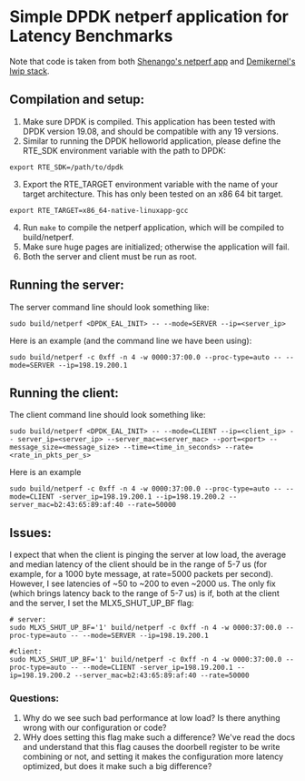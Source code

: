 # Simple DPDK netperf application for Latency Benchmarks
Note that code is taken from both [Shenango's netperf
app](https://github.com/shenango/shenango/tree/master/apps/dpdk_netperf) and
[Demikernel's lwip stack](https://github.com/demikernel/demikernel).

## Compilation and setup:
1. Make sure DPDK is compiled. This application has been tested with DPDK
   version 19.08, and should be compatible with any 19 versions.
2. Similar to running the DPDK helloworld application, please define the RTE_SDK
   environment variable with the path to DPDK:
```
export RTE_SDK=/path/to/dpdk
```
3. Export the RTE_TARGET environment variable with the name of your target
   architecture. This has only been tested on an x86 64 bit target.
```
export RTE_TARGET=x86_64-native-linuxapp-gcc
```
4. Run `make` to compile the netperf application, which will be compiled to
   build/netperf.
5. Make sure huge pages are initialized; otherwise the application will fail.
6. Both the server and client must be run as root.

## Running the server:
The server command line should look something like:
```
sudo build/netperf <DPDK_EAL_INIT> -- --mode=SERVER --ip=<server_ip>
```
Here is an example (and the command line we have been using):
``` 
sudo build/netperf -c 0xff -n 4 -w 0000:37:00.0 --proc-type=auto -- --mode=SERVER --ip=198.19.200.1
```

## Running the client:
The client command line should look something like:
```
sudo build/netperf <DPDK_EAL_INIT> -- --mode=CLIENT --ip=<client_ip> -- server_ip=<server_ip> --server_mac=<server_mac> --port=<port> --message_size=<message_size> --time=<time_in_seconds> --rate=<rate_in_pkts_per_s>
```
Here is an example
```
sudo build/netperf -c 0xff -n 4 -w 0000:37:00.0 --proc-type=auto -- --mode=CLIENT -server_ip=198.19.200.1 --ip=198.19.200.2 --server_mac=b2:43:65:89:af:40 --rate=50000
```

## Issues:
I expect that when the client is pinging the server at low load, the average and median latency of the client should be in the range of 5-7 us (for example, for a 1000 byte message, at rate=5000 packets per second). However, I see latencies of ~50 to ~200 to even ~2000 us. The only fix (which brings latency back to the range of 5-7 us) is if, both at the client and the server, I set the MLX5_SHUT_UP_BF flag:
```
# server:
sudo MLX5_SHUT_UP_BF='1' build/netperf -c 0xff -n 4 -w 0000:37:00.0 --proc-type=auto -- --mode=SERVER --ip=198.19.200.1

#client:
sudo MLX5_SHUT_UP_BF='1' build/netperf -c 0xff -n 4 -w 0000:37:00.0 --proc-type=auto -- --mode=CLIENT -server_ip=198.19.200.1 --ip=198.19.200.2 --server_mac=b2:43:65:89:af:40 --rate=50000
```

### Questions:
1. Why do we see such bad performance at low load? Is there anything wrong with our configuration or code?
2. WHy does setting this flag make such a difference? We've read the docs and understand that this flag causes the doorbell register to be write combining or not, and setting it makes the configuration more latency optimized, but does it make such a big difference?


